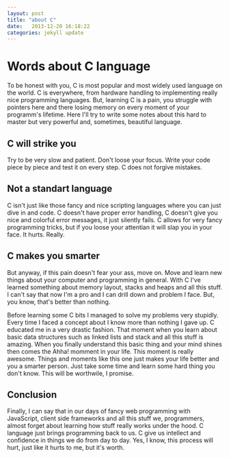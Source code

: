 ```yaml
---
layout: post
title: "about C"
date:   2013-12-20 16:18:22
categories: jekyll update
---
```


# Words about C language #
To be honest with you, C is most popular and most widely used language on the
world. C is everywhere, from hardware handling to implementing really nice
programming languages. But, learning C is a pain, you struggle with pointers
here and there losing memory on every moment of your programm's lifetime.
Here I'll try to write some notes about this hard to master but very powerful
and, sometimes, beautiful language.

## C will strike you ##
Try to be very slow and patient. Don't loose your focus. Write your code
piece by piece and test it on every step. C does not forgive mistakes.

## Not a standart language ##
C isn't just like those fancy and nice scripting languages where you can just
dive in and code. C doesn't have proper error handling, C doesn't give you
nice and colorful error messages, it just silently fails. C allows for very
fancy programming tricks, but if you loose your attentian it will slap you in
your face. It hurts. Really.

## C makes you smarter ##
But anyway, if this pain doesn't fear your ass, move on. Move and learn new
things about your computer and programming in general.
With C I've learned something about memory layout, stacks and heaps and all this
stuff. I can't say that now I'm a pro and I can drill down and problem I face.
But, you know, that's better than nothing.

Before learning some C bits I managed to solve my problems very stupidly.
Every time I faced a concept about I know more than nothing I gave up.
C educated me in a very drastic fashion. That moment when you learn about
basic data structures such as linked lists and stack and all this stuff is
amazing. When you finally understand this basic thing and your mind shines then
comes the Ahha! momment in your life. This moment is really awesome.
Things and moments like this one just makes your life better and you a smarter
person.
Just take some time and learn some hard thing you don't know.
This will be worthwile, I promise. 

## Conclusion ##
Finally, I can say that in our days of fancy web programming with JavaScript,
client side frameworks and all this stuff we, programmers, almost forget about
learning how stuff really works under the hood.
C language just brings programming back to us. C give us intellect and
confidence in things we do from day to day. Yes, I know, this process will hurt,
just like it hurts to me, but it's worth.
